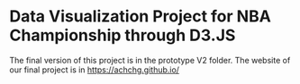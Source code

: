# Data Visualization Project for NBA Championship through D3.JS

The final version of this project is in the prototype V2 folder.
The website of our final project is in https://achchg.github.io/
